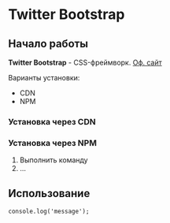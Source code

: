 # Twitter Bootstrap

## Начало работы
**Twitter Bootstrap** - CSS-фреймворк. [Оф. сайт](https://getbootstrap.com)

Варианты установки:
* CDN
* NPM

### Установка через CDN

### Установка через NPM

1. Выполнить команду
2. ...

## Использование

```jawascript
console.log('message');
```

